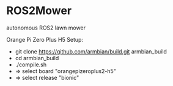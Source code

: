# ROS2Mower
autonomous ROS2 lawn mower

Orange Pi Zero Plus H5 Setup:
* git clone https://github.com/armbian/build.git armbian_build
* cd armbian_build
* ./compile.sh
* => select board "orangepizeroplus2-h5"
* => select release "bionic"

